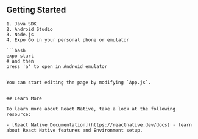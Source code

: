 ## Getting Started

```Download
1. Java SDK
2. Android Studio
3. Node.js
4. Expo Go in your personal phone or emulator

```bash
expo start
# and then
press 'a' to open in Android emulator


You can start editing the page by modifying `App.js`.


## Learn More

To learn more about React Native, take a look at the following resource:

- [React Native Documentation](https://reactnative.dev/docs) - learn about React Native features and Environment setup.


